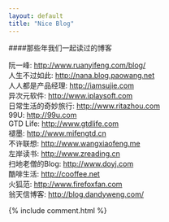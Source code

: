 ```yaml
---
layout: default
title: "Nice Blog"
---
```


####那些年我们一起读过的博客

阮一峰: <http://www.ruanyifeng.com/blog/>  
人生不过如此: <http://nana.blog.paowang.net>    
人人都是产品经理: <http://iamsujie.com>   
异次元软件: <http://www.iplaysoft.com>    
日常生活的奇妙旅行: <http://www.ritazhou.com>    
99U: <http://99u.com>   
GTD Life: <http://www.gtdlife.com>    
褪墨: <http://www.mifengtd.cn>    
不许联想: <http://www.wangxiaofeng.me>    
左岸读书: <http://www.zreading.cn>    
扫地老僧的Blog: <http://www.doyj.com>    
酷啡生活: <http://cooffee.net>   
火狐范: <http://www.firefoxfan.com>      
翁天信博客: <http://blog.dandyweng.com/>

<!-- Blog Comments -->
<div class="media">
  {% include comment.html %} 
</div>
